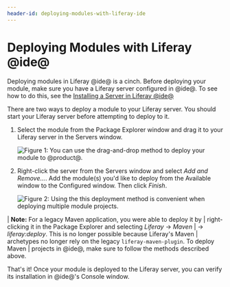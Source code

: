 ```yaml
---
header-id: deploying-modules-with-liferay-ide
---
```


# Deploying Modules with Liferay @ide@

Deploying modules in Liferay @ide@ is a cinch. Before deploying your module,
make sure you have a Liferay server configured in @ide@. To see how to do this,
see the
[Installing a Server in Liferay @ide@](/docs/7-0/tutorials/-/knowledge_base/t/installing-a-server-in-liferay-ide)

There are two ways to deploy a module to your Liferay server. You should start
your Liferay server before attempting to deploy to it.

1.  Select the module from the Package Explorer window and drag it to your
    Liferay server in the Servers window.

    ![Figure 1: You can use the drag-and-drop method to deploy your module to @product@.](../../../images/starting-module-dev-drag-module.png)

2.  Right-click the server from the Servers window and select *Add and
    Remove...*. Add the module(s) you'd like to deploy from the Available window
    to the Configured window. Then click *Finish*.

    ![Figure 2: Using the this deployment method is convenient when deploying multiple module projects.](../../../images/add-and-remove-ide.png)

| **Note:** For a legacy Maven application, you were able to deploy it by
| right-clicking it in the Package Explorer and selecting *Liferay* &rarr; *Maven*
| &rarr; *liferay:deploy*. This is no longer possible because Liferay's Maven
| archetypes no longer rely on the legacy `liferay-maven-plugin`. To deploy Maven
| projects in @ide@, make sure to follow the methods described above.

That's it! Once your module is deployed to the Liferay server, you can verify
its installation in @ide@'s Console window.
